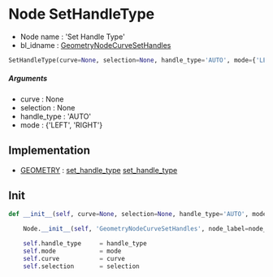 # Node SetHandleType

- Node name : 'Set Handle Type'
- bl_idname : [GeometryNodeCurveSetHandles](https://docs.blender.org/api/current/bpy.types.GeometryNodeCurveSetHandles.html)


``` python
SetHandleType(curve=None, selection=None, handle_type='AUTO', mode={'LEFT', 'RIGHT'}, node_label=None, node_color=None)
```
##### Arguments

- curve : None
- selection : None
- handle_type : 'AUTO'
- mode : {'LEFT', 'RIGHT'}

## Implementation

- [GEOMETRY](/docs/GeoNodes/socket_GEOMETRY.md) : [set_handle_type](/docs/GeoNodes/socket_GEOMETRY.md#set_handle_type) [set_handle_type](/docs/GeoNodes/socket_GEOMETRY.md#set_handle_type)

## Init

``` python
def __init__(self, curve=None, selection=None, handle_type='AUTO', mode={'LEFT', 'RIGHT'}, node_label=None, node_color=None):

    Node.__init__(self, 'GeometryNodeCurveSetHandles', node_label=node_label, node_color=node_color)

    self.handle_type     = handle_type
    self.mode            = mode
    self.curve           = curve
    self.selection       = selection
```
